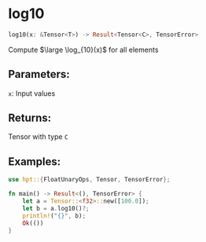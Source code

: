 # log10
```rust
log10(x: &Tensor<T>) -> Result<Tensor<C>, TensorError>
```
Compute $\large \log_{10}(x)$ for all elements

## Parameters:
`x`: Input values

## Returns:
Tensor with type `C`

## Examples:
```rust
use hpt::{FloatUnaryOps, Tensor, TensorError};

fn main() -> Result<(), TensorError> {
    let a = Tensor::<f32>::new([100.0]);
    let b = a.log10()?;
    println!("{}", b);
    Ok(())
}
```